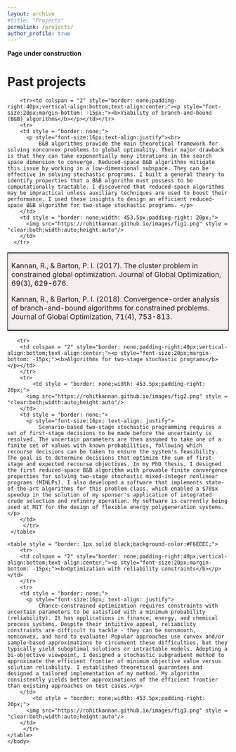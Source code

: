 ```yaml
---
layout: archive
#title: "Projects"
permalink: /projects/
author_profile: true
---
```


**Page under construction**

<html>
<body>
<h1>Past projects</h1>
    <table style = "border: 1px solid black; background-color:#F6EEEC;">
        
        <tr><td colspan = "2" style="border: none;padding-right:40px;vertical-align:bottom;text-align:center;"><p style="font-size:20px;margin-bottom: -15px;"><b>Viability of branch-and-bound (B&B) algorithms</b></p></td></tr>  
        <tr>
        <td style = "border: none;">
          <p style="font-size:16px;text-align:justify"><br>
              B&B algorithms provide the main theoretical framework for solving nonconvex problems to global optimality. Their major drawback is that they can take exponentially many iterations in the search space dimension to converge. Reduced-space B&B algorithms mitigate this issue by working in a low-dimensional subspace. They can be effective in solving stochastic programs. I built a general theory to identify properties that a B&B algorithm must possess to be computationally tractable. I discovered that reduced-space algorithms may be impractical unless auxiliary techniques are used to boost their performance. I used these insights to design an efficient reduced-space B&B algorithm for two-stage stochastic programs. </p>
        </td>
        <td style = "border: none;width: 453.5px;padding-right: 20px;">
          <img src="https://rohitkannan.github.io/images/fig1.png" style = "clear:both;width:auto;height:auto"/>
        </td>
      </tr>
   <tr>
       <td colspan = "2"><p>Kannan, R., & Barton, P. I. (2017). The cluster problem in constrained global optimization. Journal of Global Optimization, 69(3), 629-676.</p> 
           <p>Kannan, R., & Barton, P. I. (2018). Convergence-order analysis of branch-and-bound algorithms for constrained problems. Journal of Global Optimization, 71(4), 753-813.</p>
       </td> 
   </tr>    
        
  </table>
        
  <table style = "border: none;">
        
       <tr>
        <td colspan = "2" style="border: none;padding-right:40px;vertical-align:bottom;text-align:center;"><p style="font-size:20px;margin-bottom: -15px;"><b>Algorithms for two-stage stochastic programs</b></p></td>
        </tr>
        <tr>
            <td style = "border: none;width: 453.5px;padding-right: 20px;">
          <img src="https://rohitkannan.github.io/images/fig2.png" style = "clear:both;width:auto;height:auto"/>
        </td>
        <td style = "border: none;">
          <p style="font-size:16px; text-align: justify">
              Scenario-based two-stage stochastic programming requires a set of first-stage decisions to be made before the uncertainty is resolved. The uncertain parameters are then assumed to take one of a finite set of values with known probabilities, following which recourse decisions can be taken to ensure the system's feasibility. The goal is to determine decisions that optimize the sum of first-stage and expected recourse objectives. In my PhD thesis, I designed the first reduced-space B&B algorithm with provable finite convergence properties for solving two-stage stochastic mixed-integer nonlinear programs (MINLPs). I also developed a software that implements state-of-the-art algorithms for this problem class, which enabled a $70$x speedup in the solution of my sponsor's application of integrated crude selection and refinery operation. My software is currently being used at MIT for the design of flexible energy polygeneration systems.</p>
        </td>
         </tr>
     </table>
    
    <table style = "border: 1px solid black;background-color:#F6EEEC;">
        <tr>
        <td colspan = "2" style="border: none;padding-right:40px;vertical-align:bottom;text-align:center;"><p style="font-size:20px;margin-bottom: -15px;"><b>Optimization with reliability constraints</b></p></td>
        </tr>
        <tr>
        <td style = "border: none;">
          <p style="font-size:16px; text-align: justify">
              Chance-constrained optimization requires constraints with uncertain parameters to be satisfied with a minimum probability (reliability). It has applications in finance, energy, and chemical process systems. Despite their intuitive appeal, reliability constraints are difficult to tackle - they can be nonsmooth, nonconvex, and hard to evaluate! Popular approaches use convex and/or sample-based approximations to circumvent these difficulties, but they typically yield suboptimal solutions or intractable models. Adopting a bi-objective viewpoint, I designed a stochastic subgradient method to approximate the efficient frontier of minimum objective value versus solution reliability. I established theoretical guarantees and designed a tailored implementation of my method. My algorithm consistently yields better approximations of the efficient frontier than existing approaches on test cases.</p>
        </td>
            <td style = "border: none;width: 453.5px;padding-right: 20px;">
          <img src="https://rohitkannan.github.io/images/fig3.png" style = "clear:both;width:auto;height:auto"/>
        </td>
         </tr>
    </table>
    </body>
</html>
